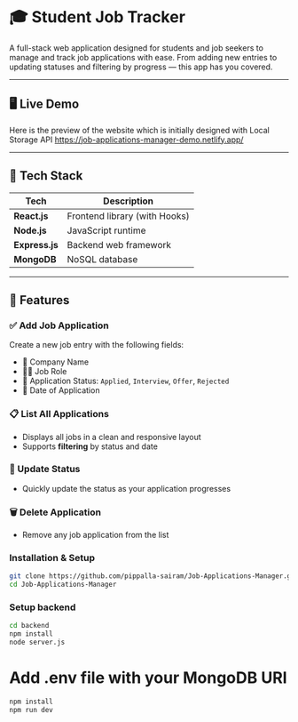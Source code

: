 # 🎓 Student Job Tracker

A full-stack web application designed for students and job seekers to manage and track job applications with ease. From adding new entries to updating statuses and filtering by progress — this app has you covered.

---

## 🖥️ Live Demo

Here is the preview of the website which is initially designed with Local Storage API
https://job-applications-manager-demo.netlify.app/

---

## 🚀 Tech Stack

| Tech             | Description                    |
|------------------|--------------------------------|
| **React.js**     | Frontend library (with Hooks)  |
| **Node.js**      | JavaScript runtime             |
| **Express.js**   | Backend web framework          |
| **MongoDB**      | NoSQL database                 |

---

## 🎯 Features

### ✅ Add Job Application  
Create a new job entry with the following fields:
- 📌 Company Name  
- 🧑‍💼 Job Role  
- 🔁 Application Status: `Applied`, `Interview`, `Offer`, `Rejected`  
- 📅 Date of Application    

### 📋 List All Applications  
- Displays all jobs in a clean and responsive layout  
- Supports **filtering** by status and date

### 🔄 Update Status  
- Quickly update the status as your application progresses  

### 🗑️ Delete Application  
- Remove any job application from the list  


### Installation & Setup

```bash
git clone https://github.com/pippalla-sairam/Job-Applications-Manager.git
cd Job-Applications-Manager
```

### Setup backend
```bash
cd backend
npm install
node server.js
```

# Add .env file with your MongoDB URI

```bash
npm install
npm run dev
```
